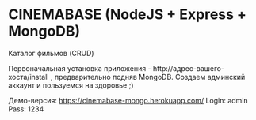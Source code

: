 # CINEMABASE (NodeJS + Express + MongoDB)
Каталог фильмов (CRUD)

Первоначальная установка приложения - http://адрес-вашего-хоста/install , предварительно подняв MongoDB.
Создаем админский аккаунт и пользуемся на здоровье ;)

Демо-версия: https://cinemabase-mongo.herokuapp.com/
Login: admin 
Pass: 1234
